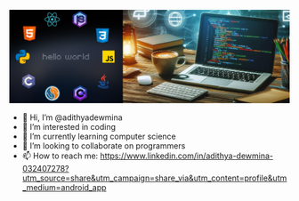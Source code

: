 ![GitHub Cover](https://github.com/adithyadewmina/adithyadewmina/blob/main/cover.png)



- 👋 Hi, I’m @adithyadewmina
- 👀 I’m interested in coding
- 🌱 I’m currently learning computer science
- 💞️ I’m looking to collaborate on programmers
- 📫 How to reach me: https://www.linkedin.com/in/adithya-dewmina-032407278?utm_source=share&utm_campaign=share_via&utm_content=profile&utm_medium=android_app
<!---
adithyadewmina/adithyadewmina is a ✨ special ✨ repository because its `README.md` (this file) appears on your GitHub profile.
You can click the Preview link to take a look at your changes.
--->
